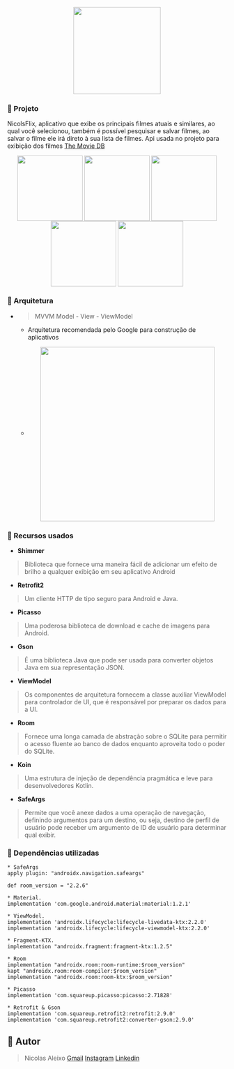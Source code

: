 
<br></br>
<p align=center>
<img width=200 src="https://user-images.githubusercontent.com/75820713/181814005-b512fc81-73a0-4547-ac47-63411dc73344.png"></img>
</p>


### 🚀 Projeto 
NicolsFlix, aplicativo que exibe os principais filmes atuais e similares, ao qual você selecionou, também é possível pesquisar e salvar filmes, ao salvar o filme ele irá direto à sua lista de filmes. Api usada no projeto para exibição dos filmes [The Movie DB](https://www.themoviedb.org/)



<p align=center>
<img width=150 align=center src="https://user-images.githubusercontent.com/75820713/181812847-d78de437-ed73-4fcf-bafe-3a676daf1874.png"></img>
<img width=150 align=center src="https://user-images.githubusercontent.com/75820713/181812913-c440300a-c926-4f35-99aa-2a4757ef5994.png"></img>
<img width=150 align=center src="https://user-images.githubusercontent.com/75820713/181812946-e372ff8c-8c81-42ca-8631-d44d81936326.png"></img>
<img width=150 align=center src="https://user-images.githubusercontent.com/75820713/181812990-64faad69-87ba-4dd9-9673-dca736df7834.png"></img>
<img width=150 align=center src="https://user-images.githubusercontent.com/75820713/181812998-c8e0f59b-09b9-47ad-bceb-8abc4d1a0c7a.png"></img>
</p>


### 🔧 Arquitetura
- > MVVM  Model - View - ViewModel
	- Arquitetura recomendada pelo Google para construção de aplicativos
	- <p align=center> <img width=400 align=center src="https://i.imgur.com/W8iEzjo.png"></img> </p>

### 🔗 Recursos usados
- **Shimmer**
> Biblioteca que fornece uma maneira fácil de adicionar um efeito de brilho a qualquer exibição em seu aplicativo Android
- **Retrofit2**
> Um cliente HTTP de tipo seguro para Android e Java.
- **Picasso**
> Uma poderosa biblioteca de download e cache de imagens para Android.
- **Gson**
> É uma biblioteca Java que pode ser usada para converter objetos Java em sua representação JSON.
- **ViewModel**
> Os componentes de arquitetura fornecem a classe auxiliar ViewModel para controlador de UI, que é responsável por preparar os dados para a UI.
- **Room**
> Fornece uma longa camada de abstração sobre o SQLite para permitir o acesso fluente ao banco de dados enquanto aproveita todo o poder do SQLite.
- **Koin** 
> Uma estrutura de injeção de dependência pragmática e leve para desenvolvedores Kotlin.
- **SafeArgs**
> Permite que você anexe dados a uma operação de navegação, definindo argumentos para um destino, ou seja, destino de perfil de usuário pode receber um argumento de ID de usuário para determinar qual exibir.

### 🧰 Dependências utilizadas 
```
* SafeArgs
apply plugin: "androidx.navigation.safeargs"

def room_version = "2.2.6"

* Material.
implementation 'com.google.android.material:material:1.2.1'

* ViewModel.
implementation 'androidx.lifecycle:lifecycle-livedata-ktx:2.2.0'
implementation 'androidx.lifecycle:lifecycle-viewmodel-ktx:2.2.0'

* Fragment-KTX.
implementation "androidx.fragment:fragment-ktx:1.2.5"

* Room  
implementation "androidx.room:room-runtime:$room_version"  
kapt "androidx.room:room-compiler:$room_version"  
implementation "androidx.room:room-ktx:$room_version"

* Picasso  
implementation 'com.squareup.picasso:picasso:2.71828'

* Retrofit & Gson  
implementation 'com.squareup.retrofit2:retrofit:2.9.0'  
implementation 'com.squareup.retrofit2:converter-gson:2.9.0'

```

## 👦 Autor
> Nicolas Aleixo
> [Gmail](nicolasaleixo2020@gmail.com)
> [Instagram](https://www.instagram.com/nicolas09aa/)
> [Linkedin](https://www.linkedin.com/in/nicolas-aleixo/)

